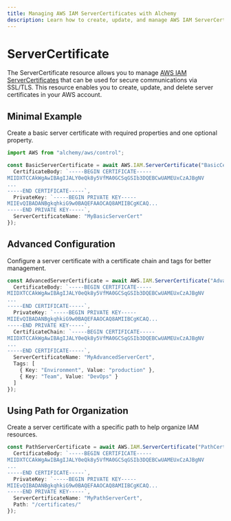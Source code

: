 ```yaml
---
title: Managing AWS IAM ServerCertificates with Alchemy
description: Learn how to create, update, and manage AWS IAM ServerCertificates using Alchemy Cloud Control.
---
```


# ServerCertificate

The ServerCertificate resource allows you to manage [AWS IAM ServerCertificates](https://docs.aws.amazon.com/iam/latest/userguide/) that can be used for secure communications via SSL/TLS. This resource enables you to create, update, and delete server certificates in your AWS account.

## Minimal Example

Create a basic server certificate with required properties and one optional property.

```ts
import AWS from "alchemy/aws/control";

const BasicServerCertificate = await AWS.IAM.ServerCertificate("BasicCert", {
  CertificateBody: `-----BEGIN CERTIFICATE-----
MIIDXTCCAkWgAwIBAgIJALY0eQk8y5VfMA0GCSqGSIb3DQEBCwUAMEUxCzAJBgNV
...
-----END CERTIFICATE-----`,
  PrivateKey: `-----BEGIN PRIVATE KEY-----
MIIEvQIBADANBgkqhkiG9w0BAQEFAAOCAQ8AMIIBCgKCAQ...
-----END PRIVATE KEY-----`,
  ServerCertificateName: "MyBasicServerCert"
});
```

## Advanced Configuration

Configure a server certificate with a certificate chain and tags for better management.

```ts
const AdvancedServerCertificate = await AWS.IAM.ServerCertificate("AdvancedCert", {
  CertificateBody: `-----BEGIN CERTIFICATE-----
MIIDXTCCAkWgAwIBAgIJALY0eQk8y5VfMA0GCSqGSIb3DQEBCwUAMEUxCzAJBgNV
...
-----END CERTIFICATE-----`,
  PrivateKey: `-----BEGIN PRIVATE KEY-----
MIIEvQIBADANBgkqhkiG9w0BAQEFAAOCAQ8AMIIBCgKCAQ...
-----END PRIVATE KEY-----`,
  CertificateChain: `-----BEGIN CERTIFICATE-----
MIIDXTCCAkWgAwIBAgIJALY0eQk8y5VfMA0GCSqGSIb3DQEBCwUAMEUxCzAJBgNV
...
-----END CERTIFICATE-----`,
  ServerCertificateName: "MyAdvancedServerCert",
  Tags: [
    { Key: "Environment", Value: "production" },
    { Key: "Team", Value: "DevOps" }
  ]
});
```

## Using Path for Organization

Create a server certificate with a specific path to help organize IAM resources.

```ts
const PathServerCertificate = await AWS.IAM.ServerCertificate("PathCert", {
  CertificateBody: `-----BEGIN CERTIFICATE-----
MIIDXTCCAkWgAwIBAgIJALY0eQk8y5VfMA0GCSqGSIb3DQEBCwUAMEUxCzAJBgNV
...
-----END CERTIFICATE-----`,
  PrivateKey: `-----BEGIN PRIVATE KEY-----
MIIEvQIBADANBgkqhkiG9w0BAQEFAAOCAQ8AMIIBCgKCAQ...
-----END PRIVATE KEY-----`,
  ServerCertificateName: "MyPathServerCert",
  Path: "/certificates/"
});
```